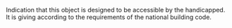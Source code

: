 ﻿Indication that this object is designed to be accessible by the handicapped. 
It is giving according to the requirements of the national building code.
